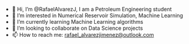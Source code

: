 - 👋 Hi, I’m @RafaelAlvarezJ, I am a Petroleum Engineering student
- 👀 I’m interested in Numerical Reservoir Simulation, Machine Learning
- 🌱 I’m currently learning Machine Learning algorithms
- 💞️ I’m looking to collaborate on Data Science projects
- 📫 How to reach me: rafael_alvarezjimenez@outlook.com

<!---
RafaelAlvarezJ/RafaelAlvarezJ is a ✨ special ✨ repository because its `README.md` (this file) appears on your GitHub profile.
You can click the Preview link to take a look at your changes.
--->
